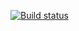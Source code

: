 [![Build status](https://ci.appveyor.com/api/projects/status/8vlmm5aqjadu98o8?svg=true)](https://ci.appveyor.com/project/OpiakinaDaria/patterns)
